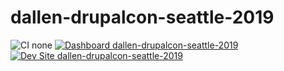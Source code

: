 # dallen-drupalcon-seattle-2019

![CI none](https://img.shields.io/badge/ci-none-orange.svg)
[![Dashboard dallen-drupalcon-seattle-2019](https://img.shields.io/badge/dashboard-dallen_drupalcon_seattle_2019-yellow.svg)](https://dashboard.pantheon.io/sites/f36ed902-9e9e-4fbb-9bfa-ce9cc3144cc7#dev/code)
[![Dev Site dallen-drupalcon-seattle-2019](https://img.shields.io/badge/site-dallen_drupalcon_seattle_2019-blue.svg)](http://dev-dallen-drupalcon-seattle-2019.pantheonsite.io/)